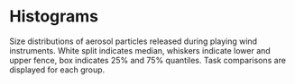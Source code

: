 # Histograms

Size distributions of aerosol particles released during playing wind instruments. White split indicates median, whiskers indicate lower and upper fence, box indicates 25% and 75% quantiles. Task comparisons are displayed for each group.
